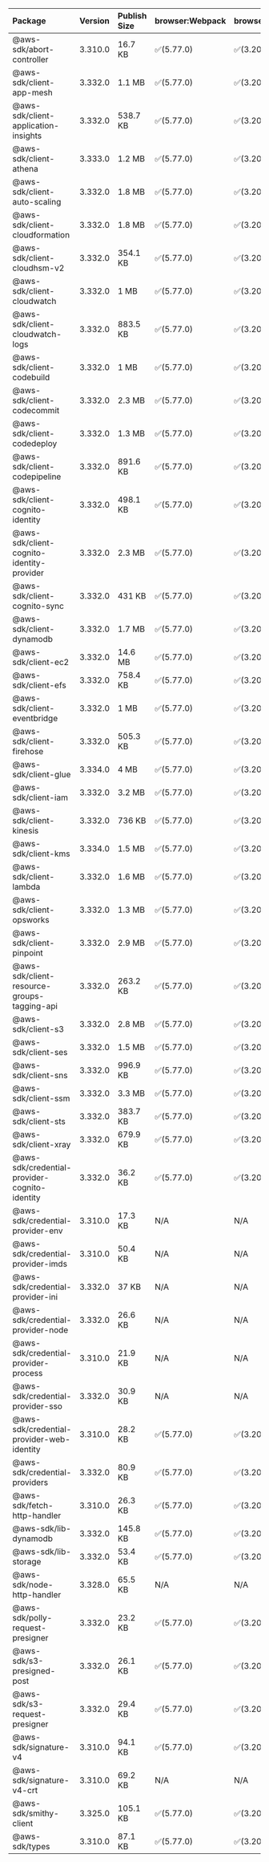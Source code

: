| Package | Version | Publish Size | browser:Webpack | browser:Rollup | browser:EsBuild |
| :------ | :------ | :----------- | :------ | :----- | :------- |
|@aws-sdk/abort-controller|3.310.0|16.7 KB|✅(5.77.0)|✅(3.20.2)|✅(0.17.15)|
|@aws-sdk/client-app-mesh|3.332.0|1.1 MB|✅(5.77.0)|✅(3.20.2)|✅(0.17.15)|
|@aws-sdk/client-application-insights|3.332.0|538.7 KB|✅(5.77.0)|✅(3.20.2)|✅(0.17.15)|
|@aws-sdk/client-athena|3.333.0|1.2 MB|✅(5.77.0)|✅(3.20.2)|✅(0.17.15)|
|@aws-sdk/client-auto-scaling|3.332.0|1.8 MB|✅(5.77.0)|✅(3.20.2)|✅(0.17.15)|
|@aws-sdk/client-cloudformation|3.332.0|1.8 MB|✅(5.77.0)|✅(3.20.2)|✅(0.17.15)|
|@aws-sdk/client-cloudhsm-v2|3.332.0|354.1 KB|✅(5.77.0)|✅(3.20.2)|✅(0.17.15)|
|@aws-sdk/client-cloudwatch|3.332.0|1 MB|✅(5.77.0)|✅(3.20.2)|✅(0.17.15)|
|@aws-sdk/client-cloudwatch-logs|3.332.0|883.5 KB|✅(5.77.0)|✅(3.20.2)|✅(0.17.15)|
|@aws-sdk/client-codebuild|3.332.0|1 MB|✅(5.77.0)|✅(3.20.2)|✅(0.17.15)|
|@aws-sdk/client-codecommit|3.332.0|2.3 MB|✅(5.77.0)|✅(3.20.2)|✅(0.17.15)|
|@aws-sdk/client-codedeploy|3.332.0|1.3 MB|✅(5.77.0)|✅(3.20.2)|✅(0.17.15)|
|@aws-sdk/client-codepipeline|3.332.0|891.6 KB|✅(5.77.0)|✅(3.20.2)|✅(0.17.15)|
|@aws-sdk/client-cognito-identity|3.332.0|498.1 KB|✅(5.77.0)|✅(3.20.2)|✅(0.17.15)|
|@aws-sdk/client-cognito-identity-provider|3.332.0|2.3 MB|✅(5.77.0)|✅(3.20.2)|✅(0.17.15)|
|@aws-sdk/client-cognito-sync|3.332.0|431 KB|✅(5.77.0)|✅(3.20.2)|✅(0.17.15)|
|@aws-sdk/client-dynamodb|3.332.0|1.7 MB|✅(5.77.0)|✅(3.20.2)|✅(0.17.15)|
|@aws-sdk/client-ec2|3.332.0|14.6 MB|✅(5.77.0)|✅(3.20.2)|✅(0.17.15)|
|@aws-sdk/client-efs|3.332.0|758.4 KB|✅(5.77.0)|✅(3.20.2)|✅(0.17.15)|
|@aws-sdk/client-eventbridge|3.332.0|1 MB|✅(5.77.0)|✅(3.20.2)|✅(0.17.15)|
|@aws-sdk/client-firehose|3.332.0|505.3 KB|✅(5.77.0)|✅(3.20.2)|✅(0.17.15)|
|@aws-sdk/client-glue|3.334.0|4 MB|✅(5.77.0)|✅(3.20.2)|✅(0.17.15)|
|@aws-sdk/client-iam|3.332.0|3.2 MB|✅(5.77.0)|✅(3.20.2)|✅(0.17.15)|
|@aws-sdk/client-kinesis|3.332.0|736 KB|✅(5.77.0)|✅(3.20.2)|✅(0.17.15)|
|@aws-sdk/client-kms|3.334.0|1.5 MB|✅(5.77.0)|✅(3.20.2)|✅(0.17.15)|
|@aws-sdk/client-lambda|3.332.0|1.6 MB|✅(5.77.0)|✅(3.20.2)|✅(0.17.15)|
|@aws-sdk/client-opsworks|3.332.0|1.3 MB|✅(5.77.0)|✅(3.20.2)|✅(0.17.15)|
|@aws-sdk/client-pinpoint|3.332.0|2.9 MB|✅(5.77.0)|✅(3.20.2)|✅(0.17.15)|
|@aws-sdk/client-resource-groups-tagging-api|3.332.0|263.2 KB|✅(5.77.0)|✅(3.20.2)|✅(0.17.15)|
|@aws-sdk/client-s3|3.332.0|2.8 MB|✅(5.77.0)|✅(3.20.2)|✅(0.17.15)|
|@aws-sdk/client-ses|3.332.0|1.5 MB|✅(5.77.0)|✅(3.20.2)|✅(0.17.15)|
|@aws-sdk/client-sns|3.332.0|996.9 KB|✅(5.77.0)|✅(3.20.2)|✅(0.17.15)|
|@aws-sdk/client-ssm|3.332.0|3.3 MB|✅(5.77.0)|✅(3.20.2)|✅(0.17.15)|
|@aws-sdk/client-sts|3.332.0|383.7 KB|✅(5.77.0)|✅(3.20.2)|✅(0.17.15)|
|@aws-sdk/client-xray|3.332.0|679.9 KB|✅(5.77.0)|✅(3.20.2)|✅(0.17.15)|
|@aws-sdk/credential-provider-cognito-identity|3.332.0|36.2 KB|✅(5.77.0)|✅(3.20.2)|✅(0.17.15)|
|@aws-sdk/credential-provider-env|3.310.0|17.3 KB|N/A|N/A|N/A|
|@aws-sdk/credential-provider-imds|3.310.0|50.4 KB|N/A|N/A|N/A|
|@aws-sdk/credential-provider-ini|3.332.0|37 KB|N/A|N/A|N/A|
|@aws-sdk/credential-provider-node|3.332.0|26.6 KB|N/A|N/A|N/A|
|@aws-sdk/credential-provider-process|3.310.0|21.9 KB|N/A|N/A|N/A|
|@aws-sdk/credential-provider-sso|3.332.0|30.9 KB|N/A|N/A|N/A|
|@aws-sdk/credential-provider-web-identity|3.310.0|28.2 KB|✅(5.77.0)|✅(3.20.2)|✅(0.17.15)|
|@aws-sdk/credential-providers|3.332.0|80.9 KB|✅(5.77.0)|✅(3.20.2)|✅(0.17.15)|
|@aws-sdk/fetch-http-handler|3.310.0|26.3 KB|✅(5.77.0)|✅(3.20.2)|✅(0.17.15)|
|@aws-sdk/lib-dynamodb|3.332.0|145.8 KB|✅(5.77.0)|✅(3.20.2)|✅(0.17.15)|
|@aws-sdk/lib-storage|3.332.0|53.4 KB|✅(5.77.0)|✅(3.20.2)|✅(0.17.15)|
|@aws-sdk/node-http-handler|3.328.0|65.5 KB|N/A|N/A|N/A|
|@aws-sdk/polly-request-presigner|3.332.0|23.2 KB|✅(5.77.0)|✅(3.20.2)|✅(0.17.15)|
|@aws-sdk/s3-presigned-post|3.332.0|26.1 KB|✅(5.77.0)|✅(3.20.2)|✅(0.17.15)|
|@aws-sdk/s3-request-presigner|3.332.0|29.4 KB|✅(5.77.0)|✅(3.20.2)|✅(0.17.15)|
|@aws-sdk/signature-v4|3.310.0|94.1 KB|✅(5.77.0)|✅(3.20.2)|✅(0.17.15)|
|@aws-sdk/signature-v4-crt|3.310.0|69.2 KB|N/A|N/A|N/A|
|@aws-sdk/smithy-client|3.325.0|105.1 KB|✅(5.77.0)|✅(3.20.2)|✅(0.17.15)|
|@aws-sdk/types|3.310.0|87.1 KB|✅(5.77.0)|✅(3.20.2)|✅(0.17.15)|
